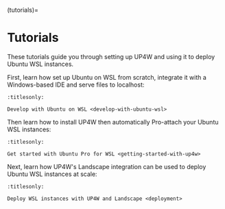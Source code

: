 (tutorials)=

# Tutorials

These tutorials guide you through setting up UP4W and using it to deploy Ubuntu
WSL instances.

First, learn how set up Ubuntu on WSL from scratch, integrate it with a Windows-based IDE and serve files to localhost:

```{toctree}
:titlesonly:

Develop with Ubuntu on WSL <develop-with-ubuntu-wsl>
```

Then learn how to install UP4W then automatically Pro-attach your Ubuntu WSL
instances:

```{toctree}
:titlesonly:

Get started with Ubuntu Pro for WSL <getting-started-with-up4w>
```

Next, learn how UP4W's Landscape integration can be used to deploy Ubuntu WSL
instances at scale:

```{toctree}
:titlesonly:

Deploy WSL instances with UP4W and Landscape <deployment>
```


